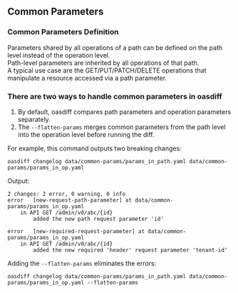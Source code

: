 ## Common Parameters

### Common Parameters Definition
Parameters shared by all operations of a path can be defined on the path level instead of the operation level.  
Path-level parameters are inherited by all operations of that path.  
A typical use case are the GET/PUT/PATCH/DELETE operations that manipulate a resource accessed via a path parameter.

### There are two ways to handle common parameters in oasdiff
1. By default, oasdiff compares path parameters and operation parameters separately.
2. The `--flatten-params` merges common parameters from the path level into the operation level before running the diff.

For example, this command outputs two breaking changes:
```
oasdiff changelog data/common-params/params_in_path.yaml data/common-params/params_in_op.yaml
```
Output: 
```
2 changes: 2 error, 0 warning, 0 info
error	[new-request-path-parameter] at data/common-params/params_in_op.yaml
	in API GET /admin/v0/abc/{id}
		added the new path request parameter 'id'

error	[new-required-request-parameter] at data/common-params/params_in_op.yaml
	in API GET /admin/v0/abc/{id}
		added the new required 'header' request parameter 'tenant-id'
```


Adding the `--flatten-params` eliminates the errors:
```
oasdiff changelog data/common-params/params_in_path.yaml data/common-params/params_in_op.yaml --flatten-params
```
